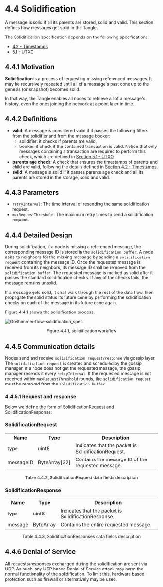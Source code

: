 # 4.4 Solidification
A message is solid if all its parents are stored, solid and valid. This section defines how messages get solid in the Tangle.

The Solidification specification depends on the following specifications:
- [4.2 - Timestamps](./4.2%20Timestamps.md)
- [5.1 - UTXO](./5.1%20UTXO.md)

## 4.4.1 Motivation
**Solidification** is a process of requesting missing referenced messages. It may be recursively repeated until all of a message's past cone up to the genesis (or snapshot) becomes solid.

In that way, the Tangle enables all nodes to retrieve all of a message's history, even the ones joining the network at a point later in time.

## 4.4.2 Definitions
* **valid**: A message is considered valid if it passes the following filters from the solidifier and from the message booker:
    * solidifier: it checks if parents are valid,
    * booker: it check if the contained transaction is valid. Notice that only messages containing a transaction are required to perform this check, which are defined in [Section 5.1 - UTXO](./5.1%20UTXO.md#validation)
* **parents age check**: A check that ensures the timestamps of parents and child are valid, following the details defined in [Section 4.2 - Timestamps](./4.2%20Timestamps.md).
* **solid**: A message is solid if it passes parents age check and all its parents are stored in the storage, solid and valid.

## 4.4.3 Parameters 
* `retryInterval`: The time interval of resending the same solidification request.
* `maxRequestThreshold`: The maximum retry times to send a solidification request.

## 4.4.4 Detailed Design
During solidification, if a node is missing a referenced message, the corresponding message ID is stored in the `solidification buffer`. A node asks its neighbors for the missing message by sending a `solidification request` containing the message ID. Once the requested message is received from its neighbors, its message ID shall be removed from the `solidification buffer`. The requested message is marked as solid after it passes the standard solidification checks. If any of the checks fails, the message remains unsolid. 

If a message gets solid, it shall walk through the rest of the data flow, then propagate the solid status its future cone by performing the solidification checks on each of the message in its future cone again.

Figure 4.4.1 shows the solidification process:

![GoShimmer-flow-solidification_spec](https://user-images.githubusercontent.com/11289354/117009286-28333200-ad1e-11eb-8d0d-186c8d8ce373.png)
<p style="text-align: center;">
    Figure 4.4.1, solidification workflow
</p>


## 4.4.5 Communication details
Nodes send and receive `solidification request/response` via gossip layer. The `solidification request` is created and scheduled by the gossip manager, if a node does not get the requested message, the gossip manager resends it every `retryInterval`. If the requested message is not received within `maxRequestThreshold` rounds, the `solidification request` must be removed from the `solidification buffer`.

### 4.4.5.1 Request and response
Below we define the form of SolidificationRequest and SolidificationResponse: 

### SolidificationRequest
<table>
     <tr>
         <th>Name</th>
         <th>Type</th>
         <th>Description</th>
     </tr>
     <tr>
         <td>type</td>
         <td>uint8</td>
         <td>Indicates that the packet is SolidificationRequest.</td>
     </tr>
     <tr>
         <td>messageID</td>
         <td>ByteArray[32]</td>
         <td>Contains the message ID of the requested message.</td>
     </tr>
 </table>
<p style="text-align: center;">
    Table 4.4.2, SolidificationRequest data fields description
</p>

### SolidificationResponse
<table>
     <tr>
         <th>Name</th>
         <th>Type</th>
         <th>Description</th>
     </tr>
     <tr>
         <td>type</td>
         <td>uint8</td>
         <td>Indicates that the packet is SolidificationResponse.</td>
     </tr>
     <tr>
         <td>message</td>
         <td>ByteArray</td>
         <td>Contains the entire requested message.</td>
     </tr>
 </table>
<p style="text-align: center;">
    Table 4.4.3, SolidificationResponses data fields description
</p>

 ## 4.4.6 Denial of Service
All requests/responses exchanged during the solidification are sent via UDP. As such, any UDP based Denial of Service attack may harm the normal functionality of the solidification. To limit this, hardware based protection such as firewall or alternatively may be used.
